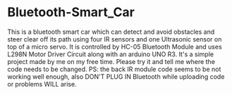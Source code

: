 # Bluetooth-Smart_Car
This is a bluetooth smart car which can detect and avoid obstacles and steer clear off its path using four IR sensors and one Ultrasonic sensor on top of a micro servo.
It is controlled by HC-05 Bluetooth Module and uses L298N Motor Driver Circuit along with an arduino UNO R3.
It's a simple project made by me on my free time.
Please try it and tell me where the code needs to be changed.
PS: the back IR module code seems to be not working well enough, also DON'T PLUG IN Bluetooth while uploading code or problems WILL arise.
